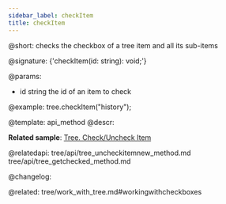 ```yaml
---
sidebar_label: checkItem
title: checkItem
---          
```


@short: checks the checkbox of a tree item and all its sub-items

@signature: {'checkItem(id: string): void;'}

@params:
- id 		string		the id of an item to check

@example:
tree.checkItem("history");


@template: api_method
@descr:

**Related sample**: [Tree. Check/Uncheck Item](https://snippet.dhtmlx.com/uzz6uknx)

@relatedapi:
tree/api/tree_uncheckitemnew_method.md
tree/api/tree_getchecked_method.md

@changelog:

@related: tree/work_with_tree.md#workingwithcheckboxes
